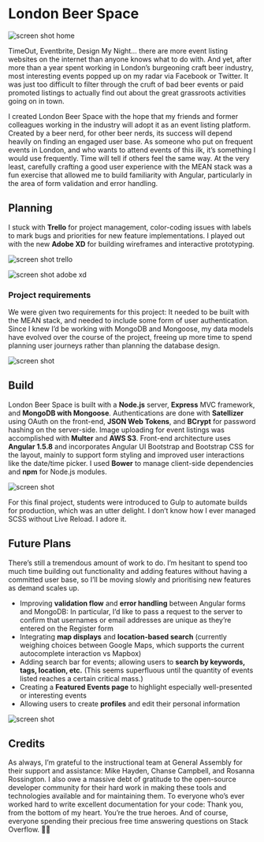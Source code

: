 # London Beer Space

![screen shot home](https://cloud.githubusercontent.com/assets/2197306/18556554/844de338-7b63-11e6-83ad-4da65005d467.png)

TimeOut, Eventbrite, Design My Night… there are more event listing websites on the internet than anyone knows what to do with. And yet, after more than a year spent working in London’s burgeoning craft beer industry, most interesting events popped up on my radar via Facebook or Twitter. It was just too difficult to filter through the cruft of bad beer events or paid promoted listings to actually find out about the great grassroots activities going on in town. 

I created London Beer Space with the hope that my friends and former colleagues working in the industry will adopt it as an event listing platform. Created by a beer nerd, for other beer nerds, its success will depend heavily on finding an engaged user base. As someone who put on frequent events in London, and who wants to attend events of this ilk, it’s something I would use frequently. Time will tell if others feel the same way. At the very least, carefully crafting a good user experience with the MEAN stack was a fun exercise that allowed me to build familiarity with Angular, particularly in the area of form validation and error handling.

## Planning
I stuck with **Trello** for project management, color-coding issues with labels to mark bugs and priorities for new feature implementations. I played out with the new **Adobe XD** for building wireframes and interactive prototyping.

![screen shot trello](https://cloud.githubusercontent.com/assets/2197306/18556555/84529298-7b63-11e6-9a2d-26cbf090c0f4.png)

![screen shot adobe xd](https://cloud.githubusercontent.com/assets/2197306/18556557/84542ce8-7b63-11e6-867c-193b946cea18.png)

### Project requirements
We were given two requirements for this project: It needed to be built with the MEAN stack, and needed to include some form of user authentication. Since I knew I’d be working with MongoDB and Mongoose, my data models have evolved over the course of the project, freeing up more time to spend planning user journeys rather than planning the database design.

![screen shot](https://cloud.githubusercontent.com/assets/2197306/18556558/845483e6-7b63-11e6-9ea2-80ba3f3981ae.png)

## Build
London Beer Space is built with a **Node.js** server, **Express** MVC framework, and **MongoDB with Mongoose**. Authentications are done with **Satellizer** using OAuth on the front-end, **JSON Web Tokens**, and **BCrypt** for password hashing on the server-side. Image uploading for event listings was accomplished with **Multer** and **AWS S3**.
Front-end architecture uses **Angular 1.5.8** and incorporates Angular UI Bootstrap and Bootstrap CSS for the layout, mainly to support form styling and improved user interactions like the date/time picker. I used **Bower** to manage client-side dependencies and **npm** for Node.js modules.

![screen shot](https://cloud.githubusercontent.com/assets/2197306/18556556/845397ba-7b63-11e6-825e-b48b0f6fc2b2.png)

For this final project, students were introduced to Gulp to automate builds for production, which was an utter delight. I don’t know how I ever managed SCSS without Live Reload. I adore it.

## Future Plans

There’s still a tremendous amount of work to do. I’m hesitant to spend too much time building out functionality and adding features without having a committed user base, so I’ll be moving slowly and prioritising new features as demand scales up.

* Improving **validation flow** and **error handling** between Angular forms and MongoDB: In particular, I’d like to pass a request to the server to confirm that usernames or email addresses are unique as they’re entered on the Register form
* Integrating **map displays** and **location-based search** (currently weighing choices between Google Maps, which supports the current autocomplete interaction vs Mapbox)
* Adding search bar for events; allowing users to **search by keywords, tags, location, etc.** (This seems superfluous until the quantity of events listed reaches a certain critical mass.)
* Creating a **Featured Events page** to highlight especially well-presented or interesting events
* Allowing users to create **profiles** and edit their personal information

![screen shot](https://cloud.githubusercontent.com/assets/2197306/18556559/845560ae-7b63-11e6-8443-62970f284267.png)

## Credits
As always, I’m grateful to the instructional team at General Assembly for their support and assistance: Mike Hayden, Chanse Campbell, and Rosanna Rossington. I also owe a massive debt of gratitude to the open-source developer community for their hard work in making these tools and technologies available and for maintaining them. To everyone who’s ever worked hard to write excellent documentation for your code: Thank you, from the bottom of my heart. You’re the true heroes. And of course, everyone spending their precious free time answering questions on Stack Overflow. 🙌🏿